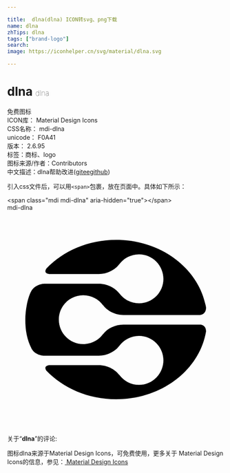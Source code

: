 ```yaml
---

title:  dlna(dlna) ICON转svg、png下载
name: dlna
zhTips: dlna
tags: ["brand-logo"]
search: 
image: https://iconhelper.cn/svg/material/dlna.svg

---
```


# dlna  <small style="font-size: 60%;font-weight: 100">dlna</small>


<div class="detail-page">
<p>
<span><span class="badge-success badge">免费图标</span> </span>
<br/>
<span>
ICON库：
<span class="badge-secondary badge">Material Design Icons</span> 
</span>
<br/>
<span>
CSS名称：
<span class="badge-secondary badge">mdi-dlna</span> 
</span>
<br/>
<span>
unicode：
<span class="badge-secondary badge">F0A41</span> 
<copy-btn content='F0A41' btn-title=""></copy-btn>
<copy-btn :content='String.fromCodePoint(parseInt("F0A41", 16))' btn-title="复制U"></copy-btn>
</span>
<br/>
<span>
版本：
<span class="badge-secondary badge">2.6.95</span> 
</span><br/><span>标签：<span class="badge-light badge"><router-link to="/tags/brand-logo.html">商标、logo</router-link></span></span>
<br/>
<span>图标来源/作者：<span class="badge-light badge">Contributors</span></span> 
<br/>
<span class="zh-detail">中文描述：<span class="badge-primary badge">dlna</span><span class="help-link"><span>帮助改进</span>(<a href="https://gitee.com/liuwave/icon-helper/edit/master/json/material/dlna.json" target="_blank" rel="noopener noreferrer">gitee</a><a href="https://github.com/liuwave/icon-helper/edit/master/json/material/dlna.json" target="_blank" rel="noopener noreferrer">github</a></span>)</span><br/>
</p>
</div>
<div class="alert alert-dark">
  <i class="mdi mdi-dlna mdi-48px"></i>
  <i class="mdi mdi-dlna mdi-36px"></i>
  <i class="mdi mdi-dlna mdi-24px"></i>
  <i class="mdi mdi-dlna mdi-18px"></i>
</div>
<div>
  <p>引入css文件后，可以用<code>&lt;span&gt;</code>包裹，放在页面中。具体如下所示：    
  </p>
  <div class="alert alert-primary" style="font-size: 14px">
    &lt;span class="mdi mdi-dlna" aria-hidden="true"&gt;&lt;/span&gt;
    <copy-btn content='<span class="mdi mdi-dlna" aria-hidden="true"></span>'></copy-btn>
  </div>
  <div class="alert alert-secondary">
    <i class="mdi mdi-dlna"
    style="font-size: 24px"
    aria-hidden="true"></i> mdi-dlna
    <copy-btn content="mdi-dlna" btn-title="复制图标名称"></copy-btn>
  </div>
</div>
<div id="svg" class="svg-wrap">
<svg xmlns="http://www.w3.org/2000/svg" viewBox="0 0 24 24"><path d="M21.38,12.56H12.85C11.97,12.56 11.1,12.96 10.61,13.61V13.6C10.12,14.28 9.32,14.72 8.41,14.72C6.92,14.72 5.71,13.5 5.71,12C5.71,10.5 6.92,9.31 8.41,9.31C9.32,9.31 10.12,9.75 10.61,10.43V10.42C11.1,11.07 11.97,11.5 12.85,11.5H21.29C21.45,11.5 22,11.4 22,10.67C21.26,6.43 17.1,3.18 12.06,3.18C8.96,3.18 6.19,4.41 4.34,6.35C4.05,6.79 4.35,6.92 4.63,6.96H10.14C11,6.96 11.89,6.54 12.38,5.89V5.91C12.88,5.23 13.67,4.78 14.58,4.78C16.07,4.78 17.28,6 17.28,7.5C17.28,9 16.07,10.2 14.58,10.2C13.67,10.2 12.88,9.75 12.38,9.07V9.08C11.89,8.44 11,8.03 10.14,8.03H4.13L4.15,8.03C4.15,8.03 3.26,8 2.72,8.75C2.3,9.42 2,10.85 2,12C2,13.16 2.17,14.21 2.72,15.27C3.19,16.03 4.15,16 4.15,16H4.11L10.14,16C11,16 11.89,15.58 12.38,14.93V14.94C12.88,14.26 13.67,13.81 14.58,13.81C16.07,13.81 17.28,15.03 17.28,16.5C17.28,18 16.07,19.23 14.58,19.23C13.67,19.23 12.88,18.78 12.38,18.1V18.12C11.89,17.47 11,17.05 10.14,17.05H4.64C4.36,17.09 4.06,17.22 4.32,17.64C6.17,19.58 8.95,20.82 12.06,20.82C17.11,20.82 21.28,17.57 22,13.31C22,12.72 21.59,12.58 21.38,12.56" /></svg>
</div>
<detail full-name='mdi-dlna'></detail>
<div class="icon-detail__container">
<p>关于“<b>dlna</b>”的评论:</p>
</div>
<Vssue title="关于“dlna”的评论" />    
<div><p>图标dlna来源于Material Design Icons，可免费使用，更多关于 Material Design Icons的信息，参见：<a target="_blank" href="https://iconhelper.cn/material.html"> Material Design Icons</a>
</p></div>
